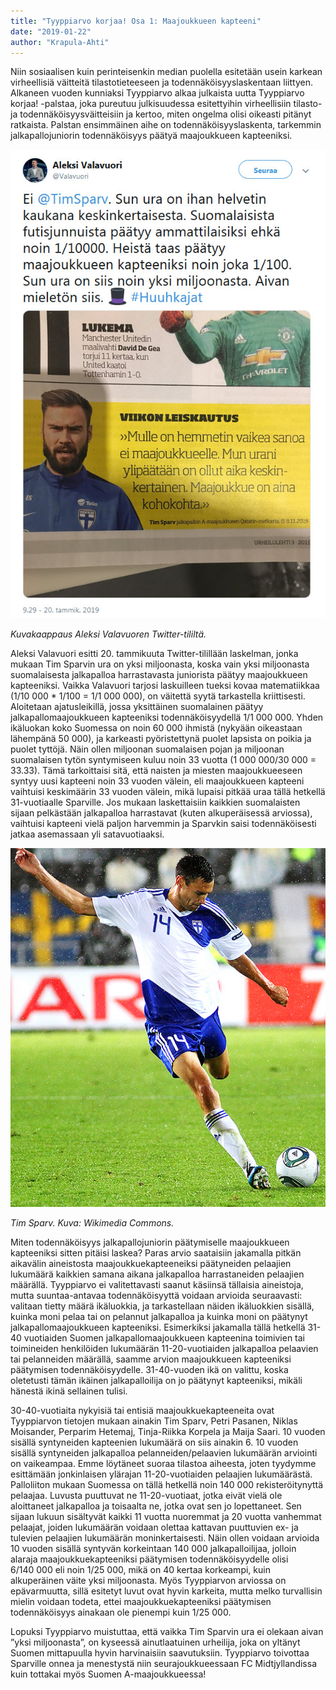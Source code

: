 ```yaml
---
title: "Tyyppiarvo korjaa! Osa 1: Maajoukkueen kapteeni"
date: "2019-01-22"
author: "Krapula-Ahti"
---
```


Niin sosiaalisen kuin perinteisenkin median puolella esitetään usein karkean virheellisiä väitteitä tilastotieteeseen ja todennäköisyyslaskentaan liittyen. Alkaneen vuoden kunniaksi Tyyppiarvo alkaa julkaista uutta Tyyppiarvo korjaa! -palstaa, joka pureutuu julkisuudessa esitettyihin virheellisiin tilasto- ja todennäköisyysväitteisiin ja kertoo, miten ongelma olisi oikeasti pitänyt ratkaista. Palstan ensimmäinen aihe on todennäköisyyslaskenta, tarkemmin jalkapallojuniorin todennäköisyys päätyä maajoukkueen kapteeniksi.

![](./IMG-20190121-WA0004.jpg)

_Kuvakaappaus Aleksi Valavuoren Twitter-tililtä._

Aleksi Valavuori esitti 20. tammikuuta Twitter-tilillään laskelman, jonka mukaan Tim Sparvin ura on yksi miljoonasta, koska vain yksi miljoonasta suomalaisesta jalkapalloa harrastavasta juniorista päätyy maajoukkueen kapteeniksi. Vaikka Valavuori tarjosi laskuilleen tueksi kovaa matematiikkaa (1/10&nbsp;000 \* 1/100 = 1/1&nbsp;000&nbsp;000), on väitettä syytä tarkastella kriittisesti. Aloitetaan ajatusleikillä, jossa yksittäinen suomalainen päätyy jalkapallomaajoukkueen kapteeniksi todennäköisyydellä 1/1&nbsp;000&nbsp;000. Yhden ikäluokan koko Suomessa on noin 60 000 ihmistä (nykyään oikeastaan lähempänä 50&nbsp;000), ja karkeasti pyöristettynä puolet lapsista on poikia ja puolet tyttöjä. Näin ollen miljoonan suomalaisen pojan ja miljoonan suomalaisen tytön syntymiseen kuluu noin 33 vuotta (1&nbsp;000&nbsp;000/30&nbsp;000 = 33.33). Tämä tarkoittaisi sitä, että naisten ja miesten maajoukkueeseen syntyy uusi kapteeni noin 33 vuoden välein, eli maajoukkueen kapteeni vaihtuisi keskimäärin 33 vuoden välein, mikä lupaisi pitkää uraa tällä hetkellä 31-vuotiaalle Sparville. Jos mukaan laskettaisiin kaikkien suomalaisten sijaan pelkästään jalkapalloa harrastavat (kuten alkuperäisessä arviossa), vaihtuisi kapteeni vielä paljon harvemmin ja Sparvkin saisi todennäköisesti jatkaa asemassaan yli satavuotiaaksi.

![](./Tim_sparv.jpg)

_Tim Sparv. Kuva: Wikimedia Commons._

Miten todennäköisyys jalkapallojuniorin päätymiselle maajoukkueen kapteeniksi sitten pitäisi laskea? Paras arvio saataisiin jakamalla pitkän aikavälin aineistosta maajoukkuekapteeneiksi päätyneiden pelaajien lukumäärä kaikkien samana aikana jalkapalloa harrastaneiden pelaajien määrällä. Tyyppiarvo ei valitettavasti saanut käsiinsä tällaisia aineistoja, mutta suuntaa-antavaa todennäköisyyttä voidaan arvioida seuraavasti: valitaan tietty määrä ikäluokkia, ja tarkastellaan näiden ikäluokkien sisällä, kuinka moni pelaa tai on pelannut jalkapalloa ja kuinka moni on päätynyt jalkapallomaajoukkueen kapteeniksi. Esimerkiksi jakamalla tällä hetkellä 31-40 vuotiaiden Suomen jalkapallomaajoukkueen kapteenina toimivien tai toimineiden henkilöiden lukumäärän 11-20-vuotiaiden jalkapalloa pelaavien tai pelanneiden määrällä, saamme arvion maajoukkueen kapteeniksi päätymisen todennäköisyydelle. 31-40-vuoden ikä on valittu, koska oletetusti tämän ikäinen jalkapalloilija on jo päätynyt kapteeniksi, mikäli hänestä ikinä sellainen tulisi.

30-40-vuotiaita nykyisiä tai entisiä maajoukkuekapteeneita ovat Tyyppiarvon tietojen mukaan ainakin Tim Sparv, Petri Pasanen, Niklas Moisander, Perparim Hetemaj, Tinja-Riikka Korpela ja Maija Saari. 10 vuoden sisällä syntyneiden kapteenien lukumäärä on siis ainakin 6. 10 vuoden sisällä syntyneiden jalkapalloa pelanneiden/pelaavien lukumäärän arviointi on vaikeampaa. Emme löytäneet suoraa tilastoa aiheesta, joten tyydymme esittämään jonkinlaisen ylärajan 11-20-vuotiaiden pelaajien lukumäärästä. Palloliiton mukaan Suomessa on tällä hetkellä noin 140&nbsp;000 rekisteröitynyttä pelaajaa. Luvusta puuttuvat ne 11-20-vuotiaat, jotka eivät vielä ole aloittaneet jalkapalloa ja toisaalta ne, jotka ovat sen jo lopettaneet. Sen sijaan lukuun sisältyvät kaikki 11 vuotta nuoremmat ja 20 vuotta vanhemmat pelaajat, joiden lukumäärän voidaan olettaa kattavan puuttuvien ex- ja tulevien pelaajien lukumäärän moninkertaisesti. Näin ollen voidaan arvioida 10 vuoden sisällä syntyvän korkeintaan 140 000 jalkapalloilijaa, jolloin alaraja maajoukkuekapteeniksi päätymisen todennäköisyydelle olisi 6/140&nbsp;000 eli noin 1/25&nbsp;000, mikä on 40 kertaa korkeampi, kuin alkuperäinen väite yksi miljoonasta. Myös Tyyppiarvon arviossa on epävarmuutta, sillä esitetyt luvut ovat hyvin karkeita, mutta melko turvallisin mielin voidaan todeta, ettei maajoukkuekapteeniksi päätymisen todennäköisyys ainakaan ole pienempi kuin 1/25&nbsp;000.

Lopuksi Tyyppiarvo muistuttaa, että vaikka Tim Sparvin ura ei olekaan aivan ”yksi miljoonasta”, on kyseessä ainutlaatuinen urheilija, joka on yltänyt Suomen mittapuulla hyvin harvinaisiin saavutuksiin. Tyyppiarvo toivottaa Sparville onnea ja menestystä niin seurajoukkueessaan FC Midtjyllandissa kuin tottakai myös Suomen A-maajoukkueessa!
